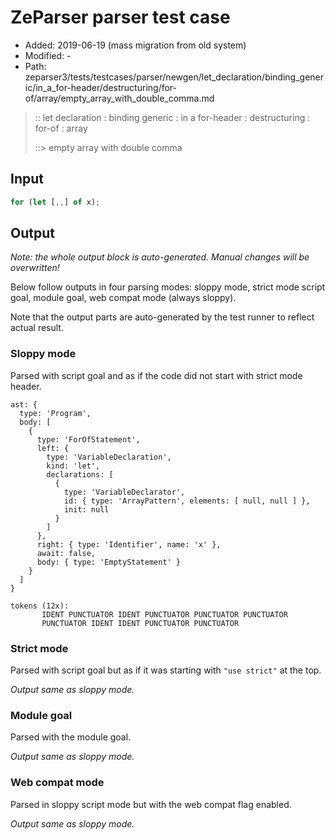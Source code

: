 # ZeParser parser test case

- Added: 2019-06-19 (mass migration from old system)
- Modified: -
- Path: zeparser3/tests/testcases/parser/newgen/let_declaration/binding_generic/in_a_for-header/destructuring/for-of/array/empty_array_with_double_comma.md

> :: let declaration : binding generic : in a for-header : destructuring : for-of : array
>
> ::> empty array with double comma

## Input

`````js
for (let [,,] of x);
`````

## Output

_Note: the whole output block is auto-generated. Manual changes will be overwritten!_

Below follow outputs in four parsing modes: sloppy mode, strict mode script goal, module goal, web compat mode (always sloppy).

Note that the output parts are auto-generated by the test runner to reflect actual result.

### Sloppy mode

Parsed with script goal and as if the code did not start with strict mode header.

`````
ast: {
  type: 'Program',
  body: [
    {
      type: 'ForOfStatement',
      left: {
        type: 'VariableDeclaration',
        kind: 'let',
        declarations: [
          {
            type: 'VariableDeclarator',
            id: { type: 'ArrayPattern', elements: [ null, null ] },
            init: null
          }
        ]
      },
      right: { type: 'Identifier', name: 'x' },
      await: false,
      body: { type: 'EmptyStatement' }
    }
  ]
}

tokens (12x):
       IDENT PUNCTUATOR IDENT PUNCTUATOR PUNCTUATOR PUNCTUATOR
       PUNCTUATOR IDENT IDENT PUNCTUATOR PUNCTUATOR
`````

### Strict mode

Parsed with script goal but as if it was starting with `"use strict"` at the top.

_Output same as sloppy mode._

### Module goal

Parsed with the module goal.

_Output same as sloppy mode._

### Web compat mode

Parsed in sloppy script mode but with the web compat flag enabled.

_Output same as sloppy mode._
